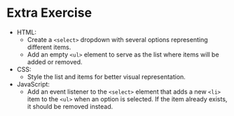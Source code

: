 # Extra Exercise

- HTML:
  - Create a `<select>` dropdown with several options representing different items.
  - Add an empty `<ul>` element to serve as the list where items will be added or removed.
- CSS:
  - Style the list and items for better visual representation.
- JavaScript:
  - Add an event listener to the `<select>` element that adds a new `<li>` item to the `<ul>` when an
    option is selected. If the item already exists, it should be removed instead.
